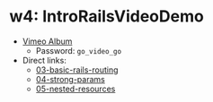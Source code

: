 # w4: IntroRailsVideoDemo

* [Vimeo Album](https://vimeo.com/album/2953690/sort:alphabetical)
    * Password: `go_video_go`
* Direct links:
    * [03-basic-rails-routing](https://vimeo.com/100267303)
    * [04-strong-params](https://vimeo.com/100267304)
    * [05-nested-resources](https://vimeo.com/100267305)
